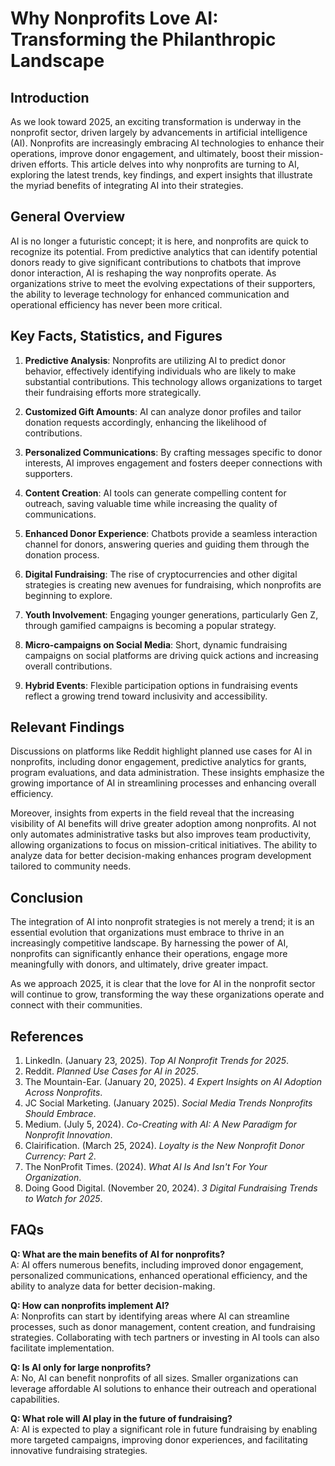 # Why Nonprofits Love AI: Transforming the Philanthropic Landscape

## Introduction

As we look toward 2025, an exciting transformation is underway in the nonprofit sector, driven largely by advancements in artificial intelligence (AI). Nonprofits are increasingly embracing AI technologies to enhance their operations, improve donor engagement, and ultimately, boost their mission-driven efforts. This article delves into why nonprofits are turning to AI, exploring the latest trends, key findings, and expert insights that illustrate the myriad benefits of integrating AI into their strategies.

## General Overview

AI is no longer a futuristic concept; it is here, and nonprofits are quick to recognize its potential. From predictive analytics that can identify potential donors ready to give significant contributions to chatbots that improve donor interaction, AI is reshaping the way nonprofits operate. As organizations strive to meet the evolving expectations of their supporters, the ability to leverage technology for enhanced communication and operational efficiency has never been more critical.

## Key Facts, Statistics, and Figures

1. **Predictive Analysis**: Nonprofits are utilizing AI to predict donor behavior, effectively identifying individuals who are likely to make substantial contributions. This technology allows organizations to target their fundraising efforts more strategically.
   
2. **Customized Gift Amounts**: AI can analyze donor profiles and tailor donation requests accordingly, enhancing the likelihood of contributions.
   
3. **Personalized Communications**: By crafting messages specific to donor interests, AI improves engagement and fosters deeper connections with supporters.

4. **Content Creation**: AI tools can generate compelling content for outreach, saving valuable time while increasing the quality of communications.

5. **Enhanced Donor Experience**: Chatbots provide a seamless interaction channel for donors, answering queries and guiding them through the donation process.

6. **Digital Fundraising**: The rise of cryptocurrencies and other digital strategies is creating new avenues for fundraising, which nonprofits are beginning to explore.

7. **Youth Involvement**: Engaging younger generations, particularly Gen Z, through gamified campaigns is becoming a popular strategy.

8. **Micro-campaigns on Social Media**: Short, dynamic fundraising campaigns on social platforms are driving quick actions and increasing overall contributions.

9. **Hybrid Events**: Flexible participation options in fundraising events reflect a growing trend toward inclusivity and accessibility.

## Relevant Findings

Discussions on platforms like Reddit highlight planned use cases for AI in nonprofits, including donor engagement, predictive analytics for grants, program evaluations, and data administration. These insights emphasize the growing importance of AI in streamlining processes and enhancing overall efficiency.

Moreover, insights from experts in the field reveal that the increasing visibility of AI benefits will drive greater adoption among nonprofits. AI not only automates administrative tasks but also improves team productivity, allowing organizations to focus on mission-critical initiatives. The ability to analyze data for better decision-making enhances program development tailored to community needs.

## Conclusion

The integration of AI into nonprofit strategies is not merely a trend; it is an essential evolution that organizations must embrace to thrive in an increasingly competitive landscape. By harnessing the power of AI, nonprofits can significantly enhance their operations, engage more meaningfully with donors, and ultimately, drive greater impact.

As we approach 2025, it is clear that the love for AI in the nonprofit sector will continue to grow, transforming the way these organizations operate and connect with their communities.

## References

1. LinkedIn. (January 23, 2025). *Top AI Nonprofit Trends for 2025*.
2. Reddit. *Planned Use Cases for AI in 2025*.
3. The Mountain-Ear. (January 20, 2025). *4 Expert Insights on AI Adoption Across Nonprofits*.
4. JC Social Marketing. (January 2025). *Social Media Trends Nonprofits Should Embrace*.
5. Medium. (July 5, 2024). *Co-Creating with AI: A New Paradigm for Nonprofit Innovation*.
6. Clairification. (March 25, 2024). *Loyalty is the New Nonprofit Donor Currency: Part 2*.
7. The NonProfit Times. (2024). *What AI Is And Isn't For Your Organization*.
8. Doing Good Digital. (November 20, 2024). *3 Digital Fundraising Trends to Watch for 2025*.

## FAQs

**Q: What are the main benefits of AI for nonprofits?**  
A: AI offers numerous benefits, including improved donor engagement, personalized communications, enhanced operational efficiency, and the ability to analyze data for better decision-making.

**Q: How can nonprofits implement AI?**  
A: Nonprofits can start by identifying areas where AI can streamline processes, such as donor management, content creation, and fundraising strategies. Collaborating with tech partners or investing in AI tools can also facilitate implementation.

**Q: Is AI only for large nonprofits?**  
A: No, AI can benefit nonprofits of all sizes. Smaller organizations can leverage affordable AI solutions to enhance their outreach and operational capabilities. 

**Q: What role will AI play in the future of fundraising?**  
A: AI is expected to play a significant role in future fundraising by enabling more targeted campaigns, improving donor experiences, and facilitating innovative fundraising strategies.